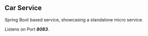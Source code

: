 ## Car Service
Spring Boot based service, showcasing a standalone micro service.

Listens on Port _**8083**_.
